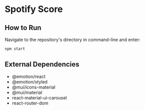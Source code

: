 # Spotify Score

## How to Run

Navigate to the repository's directory in command-line and enter:
```bash
npm start
```

## External Dependencies

* @emotion/react
* @emotion/styled
* @mui/icons-material
* @mui/material
* react-material-ui-carousel
* react-router-dom

